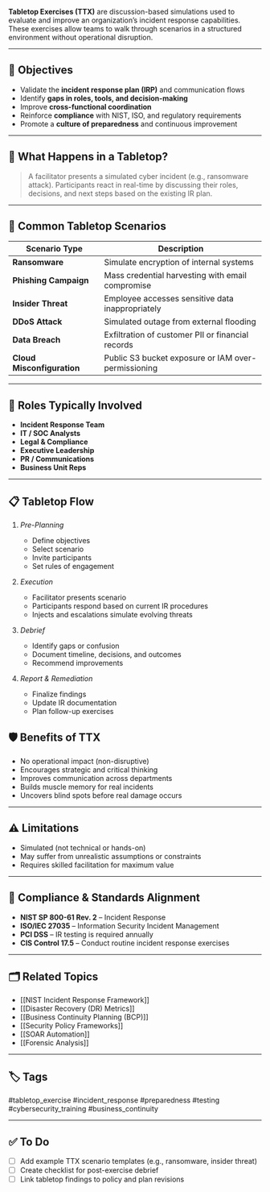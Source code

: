 **Tabletop Exercises (TTX)** are discussion-based simulations used to evaluate and improve an organization’s incident response capabilities. These exercises allow teams to walk through scenarios in a structured environment without operational disruption.

---

## 🎯 Objectives

- Validate the **incident response plan (IRP)** and communication flows
- Identify **gaps in roles, tools, and decision-making**
- Improve **cross-functional coordination**
- Reinforce **compliance** with NIST, ISO, and regulatory requirements
- Promote a **culture of preparedness** and continuous improvement

---

## 🧠 What Happens in a Tabletop?

> A facilitator presents a simulated cyber incident (e.g., ransomware attack). Participants react in real-time by discussing their roles, decisions, and next steps based on the existing IR plan.

---

## 🧰 Common Tabletop Scenarios

| Scenario Type         | Description                                         |
|------------------------|-----------------------------------------------------|
| **Ransomware**          | Simulate encryption of internal systems            |
| **Phishing Campaign**   | Mass credential harvesting with email compromise   |
| **Insider Threat**      | Employee accesses sensitive data inappropriately   |
| **DDoS Attack**         | Simulated outage from external flooding            |
| **Data Breach**         | Exfiltration of customer PII or financial records |
| **Cloud Misconfiguration** | Public S3 bucket exposure or IAM over-permissioning |

---

## 👥 Roles Typically Involved

- **Incident Response Team**
- **IT / SOC Analysts**
- **Legal & Compliance**
- **Executive Leadership**
- **PR / Communications**
- **Business Unit Reps**

---

## 📋 Tabletop Flow

1. *Pre-Planning*
   - Define objectives
   - Select scenario
   - Invite participants
   - Set rules of engagement

1. *Execution*
   - Facilitator presents scenario
   - Participants respond based on current IR procedures
   - Injects and escalations simulate evolving threats

1. *Debrief*
   - Identify gaps or confusion
   - Document timeline, decisions, and outcomes
   - Recommend improvements

1. *Report & Remediation*
   - Finalize findings
   - Update IR documentation
   - Plan follow-up exercises

## 🛡️ Benefits of TTX

- No operational impact (non-disruptive)
- Encourages strategic and critical thinking
- Improves communication across departments
- Builds muscle memory for real incidents
- Uncovers blind spots before real damage occurs

---

## ⚠️ Limitations

- Simulated (not technical or hands-on)
- May suffer from unrealistic assumptions or constraints
- Requires skilled facilitation for maximum value

---

## 🔐 Compliance & Standards Alignment

- **NIST SP 800-61 Rev. 2** – Incident Response
- **ISO/IEC 27035** – Information Security Incident Management
- **PCI DSS** – IR testing is required annually
- **CIS Control 17.5** – Conduct routine incident response exercises

---

## 🗂 Related Topics

- [[NIST Incident Response Framework]]
- [[Disaster Recovery (DR) Metrics]]
- [[Business Continuity Planning (BCP)]]
- [[Security Policy Frameworks]]
- [[SOAR Automation]]
- [[Forensic Analysis]]

---

## 🏷 Tags

#tabletop_exercise #incident_response #preparedness #testing #cybersecurity_training #business_continuity

---

## ✅ To Do

- [ ]  Add example TTX scenario templates (e.g., ransomware, insider threat)
- [ ]  Create checklist for post-exercise debrief
- [ ]  Link tabletop findings to policy and plan revisions